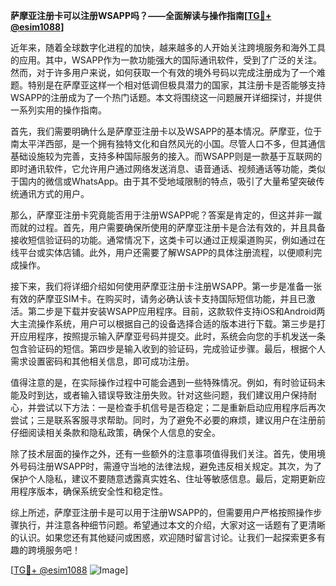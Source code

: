 **萨摩亚注册卡可以注册WSAPP吗？——全面解读与操作指南[[TG💪+ @esim1088](https://t.me/s/esim1088)]**

近年来，随着全球数字化进程的加快，越来越多的人开始关注跨境服务和海外工具的应用。其中，WSAPP作为一款功能强大的国际通讯软件，受到了广泛的关注。然而，对于许多用户来说，如何获取一个有效的境外号码以完成注册成为了一个难题。特别是在萨摩亚这样一个相对低调但极具潜力的国家，其注册卡是否能够支持WSAPP的注册成为了一个热门话题。本文将围绕这一问题展开详细探讨，并提供一系列实用的操作指南。

首先，我们需要明确什么是萨摩亚注册卡以及WSAPP的基本情况。萨摩亚，位于南太平洋西部，是一个拥有独特文化和自然风光的小国。尽管人口不多，但其通信基础设施较为完善，支持多种国际服务的接入。而WSAPP则是一款基于互联网的即时通讯软件，它允许用户通过网络发送消息、语音通话、视频通话等功能，类似于国内的微信或WhatsApp。由于其不受地域限制的特点，吸引了大量希望突破传统通讯方式的用户。

那么，萨摩亚注册卡究竟能否用于注册WSAPP呢？答案是肯定的，但这并非一蹴而就的过程。首先，用户需要确保所使用的萨摩亚注册卡是合法有效的，并且具备接收短信验证码的功能。通常情况下，这类卡可以通过正规渠道购买，例如通过在线平台或实体店铺。此外，用户还需要了解WSAPP的具体注册流程，以便顺利完成操作。

接下来，我们将详细介绍如何使用萨摩亚注册卡注册WSAPP。第一步是准备一张有效的萨摩亚SIM卡。在购买时，请务必确认该卡支持国际短信功能，并且已激活。第二步是下载并安装WSAPP应用程序。目前，这款软件支持iOS和Android两大主流操作系统，用户可以根据自己的设备选择合适的版本进行下载。第三步是打开应用程序，按照提示输入萨摩亚号码并提交。此时，系统会向您的手机发送一条包含验证码的短信。第四步是输入收到的验证码，完成验证步骤。最后，根据个人需求设置密码和其他相关信息，即可成功注册。

值得注意的是，在实际操作过程中可能会遇到一些特殊情况。例如，有时验证码未能及时到达，或者输入错误导致注册失败。针对这些问题，我们建议用户保持耐心，并尝试以下方法：一是检查手机信号是否稳定；二是重新启动应用程序后再次尝试；三是联系客服寻求帮助。同时，为了避免不必要的麻烦，建议用户在注册前仔细阅读相关条款和隐私政策，确保个人信息的安全。

除了技术层面的操作之外，还有一些额外的注意事项值得我们关注。首先，使用境外号码注册WSAPP时，需遵守当地的法律法规，避免违反相关规定。其次，为了保护个人隐私，建议不要随意透露真实姓名、住址等敏感信息。最后，定期更新应用程序版本，确保系统安全性和稳定性。

综上所述，萨摩亚注册卡是可以用于注册WSAPP的，但需要用户严格按照操作步骤执行，并注意各种细节问题。希望通过本文的介绍，大家对这一话题有了更清晰的认识。如果您还有其他疑问或困惑，欢迎随时留言讨论。让我们一起探索更多有趣的跨境服务吧！

[[TG💪+ @esim1088](https://t.me/s/esim1088) ![Image](https://i.postimg.cc/4NQfJmqS/Snipaste-2025-05-13-00-14-12.png)]